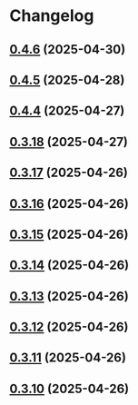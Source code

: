 # Changelog

## [0.4.6](https://github.com/DanielHabenicht/OSHome/compare/v0.4.5...oshome-evdev-v0.4.6) (2025-04-30)

## [0.4.5](https://github.com/DanielHabenicht/OSHome/compare/v0.4.4...oshome-evdev-v0.4.5) (2025-04-28)

## [0.4.4](https://github.com/DanielHabenicht/OSHome/compare/v0.3.18...oshome-evdev-v0.4.4) (2025-04-27)

## [0.3.18](https://github.com/DanielHabenicht/OSHome/compare/v0.3.17...oshome-evdev-v0.3.18) (2025-04-27)

## [0.3.17](https://github.com/DanielHabenicht/OSHome/compare/v0.3.16...oshome-evdev-v0.3.17) (2025-04-26)

## [0.3.16](https://github.com/DanielHabenicht/OSHome/compare/v0.3.15...oshome-evdev-v0.3.16) (2025-04-26)

## [0.3.15](https://github.com/DanielHabenicht/OSHome/compare/v0.3.14...oshome-evdev-v0.3.15) (2025-04-26)

## [0.3.14](https://github.com/DanielHabenicht/OSHome/compare/v0.3.13...oshome-evdev-v0.3.14) (2025-04-26)

## [0.3.13](https://github.com/DanielHabenicht/OSHome/compare/v0.3.12...oshome-evdev-v0.3.13) (2025-04-26)

## [0.3.12](https://github.com/DanielHabenicht/OSHome/compare/v0.3.11...oshome-evdev-v0.3.12) (2025-04-26)

## [0.3.11](https://github.com/DanielHabenicht/OSHome/compare/v0.3.10...oshome-evdev-v0.3.11) (2025-04-26)

## [0.3.10](https://github.com/DanielHabenicht/OSHome/compare/v0.3.10...oshome-evdev-v0.3.10) (2025-04-26)
